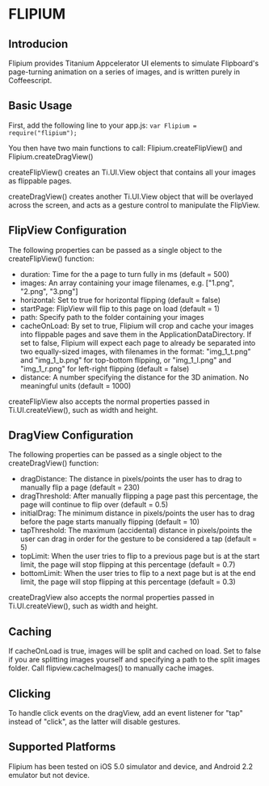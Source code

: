 FLIPIUM
=======

Introducion
-----------

Flipium provides Titanium Appcelerator UI elements to simulate Flipboard's page-turning animation on a series of images, and is written purely in Coffeescript.


Basic Usage
-----------

First, add the following line to your app.js:
`var Flipium = require("flipium");`

You then have two main functions to call: Flipium.createFlipView() and Flipium.createDragView()

createFlipView() creates an Ti.UI.View object that contains all your images as flippable pages.

createDragView() creates another Ti.UI.View object that will be overlayed across the screen, and acts as a gesture control to manipulate the FlipView. 


FlipView Configuration
----------------------

The following properties can be passed as a single object to the createFlipView() function:

* duration: Time for the a page to turn fully in ms (default = 500)
* images: An array containing your image filenames, e.g. ["1.png", "2.png", "3.png"]
* horizontal: Set to true for horizontal flipping (default = false)
* startPage: FlipView will flip to this page on load (default = 1)
* path: Specify path to the folder containing your images
* cacheOnLoad: By set to true, Flipium will crop and cache your images into flippable pages and save them in the ApplicationDataDirectory. If set to false, Flipium will expect each page to already be separated into two equally-sized images, with filenames in the format: "img_1_t.png" and "img_1_b.png" for top-bottom flipping, or "img_1_l.png" and "img_1_r.png" for left-right flipping (default = false)
* distance: A number specifying the distance for the 3D animation. No meaningful units (default = 1000)

createFlipView also accepts the normal properties passed in Ti.UI.createView(), such as width and height.


DragView Configuration
----------------------

The following properties can be passed as a single object to the createDragView() function:

* dragDistance: The distance in pixels/points the user has to drag to manually flip a page (default = 230)
* dragThreshold: After manually flipping a page past this percentage, the page will continue to flip over (default = 0.5)
* initialDrag: The minimum distance in pixels/points the user has to drag before the page starts manually flipping (default = 10)
* tapThreshold: The maximum (accidental) distance in pixels/points the user can drag in order for the gesture to be considered a tap (default = 5)
* topLimit: When the user tries to flip to a previous page but is at the start limit, the page will stop flipping at this percentage (default = 0.7)
* bottomLimit: When the user tries to flip to a next page but is at the end limit, the page will stop flipping at this percentage (default = 0.3)

createDragView also accepts the normal properties passed in Ti.UI.createView(), such as width and height.

Caching
-------
If cacheOnLoad is true, images will be split and cached on load. Set to false if you are splitting images yourself and specifying a path to the split images folder. Call flipview.cacheImages() to manually cache images.

Clicking
--------
To handle click events on the dragView, add an event listener for "tap" instead of "click", as the latter will disable gestures.

Supported Platforms
-------------------
Flipium has been tested on iOS 5.0 simulator and device, and Android 2.2 emulator but not device.

